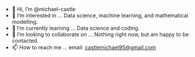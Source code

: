 - 👋 Hi, I’m @michael-castle
- 👀 I’m interested in ... Data science, machine learning, and mathematical modelling.
- 🌱 I’m currently learning ... Data science and coding.
- 💞️ I’m looking to collaborate on ... Nothing right now, but am happy to be contacted.
- 📫 How to reach me ... email: castlemichael95@gmail.com

<!---
michael-castle/michael-castle is a ✨ special ✨ repository because its `README.md` (this file) appears on your GitHub profile.
You can click the Preview link to take a look at your changes.
--->
